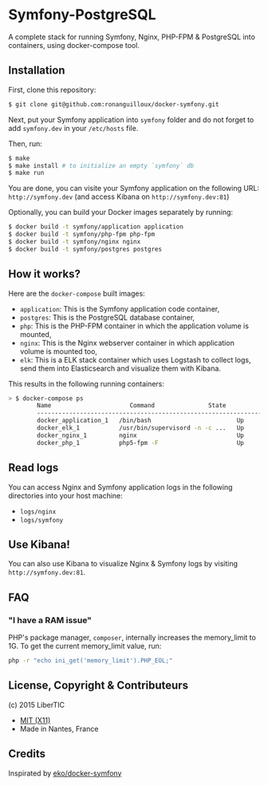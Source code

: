 # Symfony-PostgreSQL

A complete stack for running Symfony, Nginx, PHP-FPM & PostgreSQL into containers, using docker-compose tool.

## Installation

First, clone this repository:

```bash
$ git clone git@github.com:ronanguilloux/docker-symfony.git
```

Next, put your Symfony application into `symfony` folder and do not forget to add `symfony.dev` in your `/etc/hosts` file.

Then, run:

```bash
$ make
$ make install # to initialize an empty `symfony` db
$ make run
```

You are done, you can visite your Symfony application on the following URL: `http://symfony.dev` (and access Kibana on `http://symfony.dev:81`)

Optionally, you can build your Docker images separately by running:

```bash
$ docker build -t symfony/application application
$ docker build -t symfony/php-fpm php-fpm
$ docker build -t symfony/nginx nginx
$ docker build -t symfony/postgres postgres
```

## How it works?

Here are the `docker-compose` built images:

* `application`: This is the Symfony application code container,
* `postgres`: This is the PostgreSQL database container,
* `php`: This is the PHP-FPM container in which the application volume is mounted,
* `nginx`: This is the Nginx webserver container in which application volume is mounted too,
* `elk`: This is a ELK stack container which uses Logstash to collect logs, send them into Elasticsearch and visualize them with Kibana.

This results in the following running containers:

```bash
> $ docker-compose ps
        Name                      Command               State              Ports
        -------------------------------------------------------------------------------------------
        docker_application_1   /bin/bash                        Up
        docker_elk_1           /usr/bin/supervisord -n -c ...   Up      0.0.0.0:81->80/tcp
        docker_nginx_1         nginx                            Up      443/tcp, 0.0.0.0:80->80/tcp
        docker_php_1           php5-fpm -F                      Up      9000/tcp
```

## Read logs

You can access Nginx and Symfony application logs in the following directories into your host machine:

* `logs/nginx`
* `logs/symfony`

## Use Kibana!

You can also use Kibana to visualize Nginx & Symfony logs by visiting `http://symfony.dev:81`.

## FAQ

### "I have a RAM issue"

PHP's package manager, `composer`, internally increases the memory_limit to 1G. To get the current memory_limit value, run:

```bash
php -r "echo ini_get('memory_limit').PHP_EOL;"
```

## License, Copyright & Contributeurs

(c) 2015 LiberTIC

- [MIT (X11)](http://en.wikipedia.org/wiki/MIT_License)
- Made in Nantes, France

## Credits

Inspirated by [eko/docker-symfony](https://github.com/eko/docker-symfony)